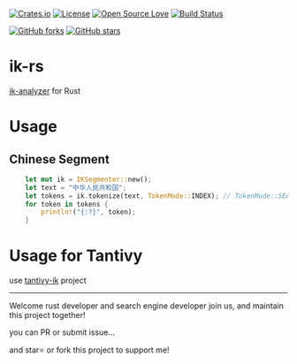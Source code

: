 <!-- Badges section here. -->
[![Crates.io](https://img.shields.io/badge/crates.io-0.2.1-green)](https://crates.io/crates/ik-rs)
[![License](https://img.shields.io/badge/license-LGPL--2.1-blue)](./LICENSE)
[![Open Source Love](https://badges.frapsoft.com/os/v1/open-source.svg?v=103)](https://github.com/blueshen/ik-rs/releases)
[![Build Status](https://app.travis-ci.com/blueshen/ik-rs.svg?branch=main)](https://app.travis-ci.com/github/blueshen/ik-rs)

[![GitHub forks](https://img.shields.io/github/forks/blueshen/ik-rs.svg?style=social&label=Fork)](https://github.com/blueshen/ik-rs/network/members)
[![GitHub stars](https://img.shields.io/github/stars/blueshen/ik-rs.svg?style=social&label=Star)](https://github.com/blueshen/ik-rs/stargazers)
<!-- /Badges section end. -->

# ik-rs

[ik-analyzer](https://github.com/blueshen/ik-analyzer) for Rust



# Usage

## Chinese Segment
```rust
    let mut ik = IKSegmenter::new();
    let text = "中华人民共和国";
    let tokens = ik.tokenize(text, TokenMode::INDEX); // TokenMode::SEARCH
    for token in tokens {
        println!("{:?}", token);
    }
```

# Usage for Tantivy

use [tantivy-ik](https://github.com/blueshen/tantivy-ik) project

---
Welcome rust developer and search engine developer join us, and maintain this project together!

you can PR or submit issue...

and star⭐️ or fork this project to support me!